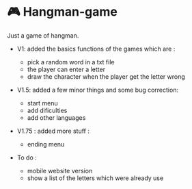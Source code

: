# 🎮 Hangman-game

Just a game of hangman.

- V1: added the basics functions of the games which are :
  - pick a random word in a txt file
  - the player can enter a letter
  - draw the character when the player get the letter wrong

- V1.5: added a few minor things and some bug correction:
  - start menu
  - add dificulties
  - add other languages

- V1.75 : added more stuff :
  - ending menu

- To do :
  - mobile website version
  - show a list of the letters which were already use
